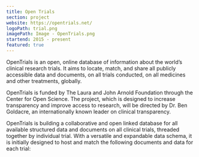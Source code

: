 ```yaml
---
title: Open Trials
section: project
website: https://opentrials.net/
logoPath: trial.png
imagePath: Image - OpenTrials.png
startend: 2015 - present
featured: true
---
```


OpenTrials is an open, online database of information about the world’s clinical research trials. It aims to locate, match, and share all publicly accessible data and documents, on all trials conducted, on all medicines and other treatments, globally.

<!--more-->OpenTrials is funded by The Laura and John Arnold Foundation through the Center for Open Science. The project, which is designed to increase transparency and improve access to research, will be directed by Dr. Ben Goldacre, an internationally known leader on clinical transparency.

OpenTrials is building a collaborative and open linked database for all available structured data and documents on all clinical trials, threaded together by individual trial. With a versatile and expandable data schema, it is initially designed to host and match the following documents and data for each trial:
